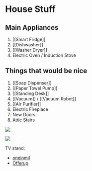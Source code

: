 
# House Stuff

## Main Appliances

1. [[Smart Fridge]]
2. [[Dishwasher]]
3. [[Washer Dryer]]
4. Electric Oven / Induction Stove

## Things that would be nice

1. [[Soap Dispenser]]
2. [[Paper Towel Pump]]
3. [[Standing Desk]]
4. [[Vacuum]] / [[Vacuum Robot]]
5. [[Air Purifier]]
6. Electric Fireplace
7. New Doors
8. Attic Stairs

![](https://auctioneersoftware.s3.amazonaws.com/arec/2023/10/large/oV42_58v6AuyWP1L_zsTDbTh.jpeg)

![](https://auctioneersoftware.s3.amazonaws.com/arec/2023/10/large/0R7g5tGkziAkjtQjXRdXqY0A.jpeg)

TV stand:
- [oneinmil](https://www.oneinmil.com/products/tv-stand-with-750w-1500w-36-electric-fireplace-for-tvs-up-to-80-2-tiers-modern-high-gloss-console-cabinet-white)
- [Offerup](https://offerup.com/item/detail/1611414678)